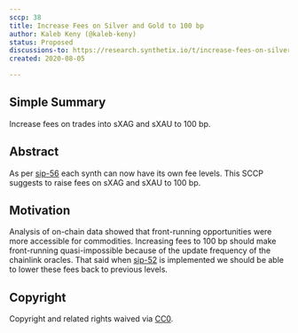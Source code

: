 ```yaml
---
sccp: 38
title: Increase Fees on Silver and Gold to 100 bp
author: Kaleb Keny (@kaleb-keny)
status: Proposed
discussions-to: https://research.synthetix.io/t/increase-fees-on-silver-and-gold-to-100-bp/168
created: 2020-08-05

---
```


## Simple Summary

Increase fees on trades into sXAG and sXAU to 100 bp.

## Abstract

<!--A short (~200 word) description of the variable change proposed.-->

As per [sip-56](https://github.com/Synthetixio/SIPs/blob/master/SIPS/sip-56.md) each synth can now have its own fee levels. This SCCP suggests to raise fees on sXAG and sXAU to 100 bp.

## Motivation

Analysis of on-chain data showed that front-running opportunities were more accessible for commodities. Increasing fees to 100 bp should make front-running quasi-impossible because of the update frequency of the chainlink oracles. That said when [sip-52](https://sips.synthetix.io/sips/sip-52) is implemented we should be able to lower these fees back to previous levels.

## Copyright

Copyright and related rights waived via [CC0](https://creativecommons.org/publicdomain/zero/1.0/).
